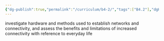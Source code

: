 ```yaml
---
{"dg-publish":true,"permalink":"/curriculum/b4-2/","tags":["B4.2"],"dgHomeLink":false}
---
```


investigate hardware and methods used to establish networks and connectivity, and assess the benefits and limitations of increased connectivity with reference to everyday life